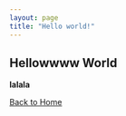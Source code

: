 ```yaml
---
layout: page
title: "Hello world!"
---
```


## Hellowwww World

**lalala**

[Back to Home](/index.md)
